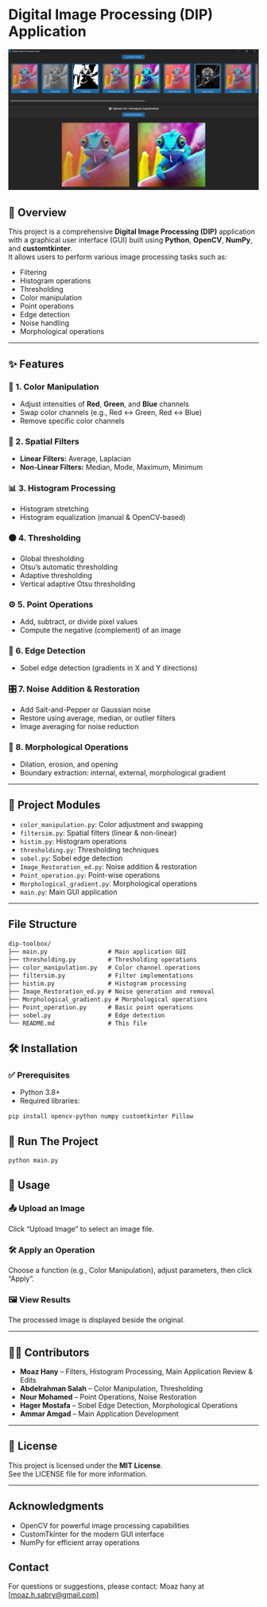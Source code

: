 # Digital Image Processing (DIP) Application

![DIP Toolbox Screenshot](https://github.com/m-o-a-z-e/Digital-Image-processing/blob/main/Screenshot%20(93).png)

## 📌 Overview

This project is a comprehensive **Digital Image Processing (DIP)** application with a graphical user interface (GUI) built using **Python**, **OpenCV**, **NumPy**, and **customtkinter**.  
It allows users to perform various image processing tasks such as:
- Filtering  
- Histogram operations  
- Thresholding  
- Color manipulation  
- Point operations  
- Edge detection  
- Noise handling  
- Morphological operations

---

## ✨ Features

### 🎨 1. Color Manipulation
- Adjust intensities of **Red**, **Green**, and **Blue** channels  
- Swap color channels (e.g., Red ↔ Green, Red ↔ Blue)  
- Remove specific color channels  

### 🧹 2. Spatial Filters
- **Linear Filters:** Average, Laplacian  
- **Non-Linear Filters:** Median, Mode, Maximum, Minimum  

### 📊 3. Histogram Processing
- Histogram stretching  
- Histogram equalization (manual & OpenCV-based)  

### ⚫ 4. Thresholding
- Global thresholding  
- Otsu’s automatic thresholding  
- Adaptive thresholding  
- Vertical adaptive Otsu thresholding  

### ⚙️ 5. Point Operations
- Add, subtract, or divide pixel values  
- Compute the negative (complement) of an image  

### 🧠 6. Edge Detection
- Sobel edge detection (gradients in X and Y directions)  

### 🎛️ 7. Noise Addition & Restoration
- Add Salt-and-Pepper or Gaussian noise  
- Restore using average, median, or outlier filters  
- Image averaging for noise reduction  

### 🧱 8. Morphological Operations
- Dilation, erosion, and opening  
- Boundary extraction: internal, external, morphological gradient  

---

## 🧩 Project Modules

- `color_manipulation.py`: Color adjustment and swapping  
- `filtersim.py`: Spatial filters (linear & non-linear)  
- `histim.py`: Histogram operations  
- `thresholding.py`: Thresholding techniques  
- `sobel.py`: Sobel edge detection  
- `Image_Restoration_ed.py`: Noise addition & restoration  
- `Point_operation.py`: Point-wise operations  
- `Morphological_gradient.py`: Morphological operations  
- `main.py`: Main GUI application

---

## File Structure

```
dip-toolbox/
├── main.py                 # Main application GUI
├── thresholding.py         # Thresholding operations
├── color_manipulation.py   # Color channel operations
├── filtersim.py            # Filter implementations
├── histim.py               # Histogram processing
├── Image_Restoration_ed.py # Noise generation and removal
├── Morphological_gradient.py # Morphological operations
├── Point_operation.py      # Basic point operations
├── sobel.py                # Edge detection
└── README.md               # This file
```

## 🛠️ Installation

### ✅ Prerequisites
- Python 3.8+
- Required libraries:

```bash
pip install opencv-python numpy customtkinter Pillow
```

## 🚀 Run The Project

```bash
python main.py
```

## 🧪 Usage

### 📤 Upload an Image  
Click “Upload Image” to select an image file.

### 🛠️ Apply an Operation  
Choose a function (e.g., Color Manipulation), adjust parameters, then click “Apply”.

### 🖼️ View Results  
The processed image is displayed beside the original.

---

## 👨‍💻 Contributors

- **Moaz Hany** – Filters, Histogram Processing, Main Application Review & Edits  
- **Abdelrahman Salah** – Color Manipulation, Thresholding  
- **Nour Mohamed** – Point Operations, Noise Restoration  
- **Hager Mostafa** – Sobel Edge Detection, Morphological Operations  
- **Ammar Amgad** – Main Application Development  

---

## 📜 License

This project is licensed under the **MIT License**.  
See the LICENSE file for more information.

---

## Acknowledgments

- OpenCV for powerful image processing capabilities
- CustomTkinter for the modern GUI interface
- NumPy for efficient array operations

## Contact

For questions or suggestions, please contact: Moaz hany at [moaz.h.sabry@gmail.com]
